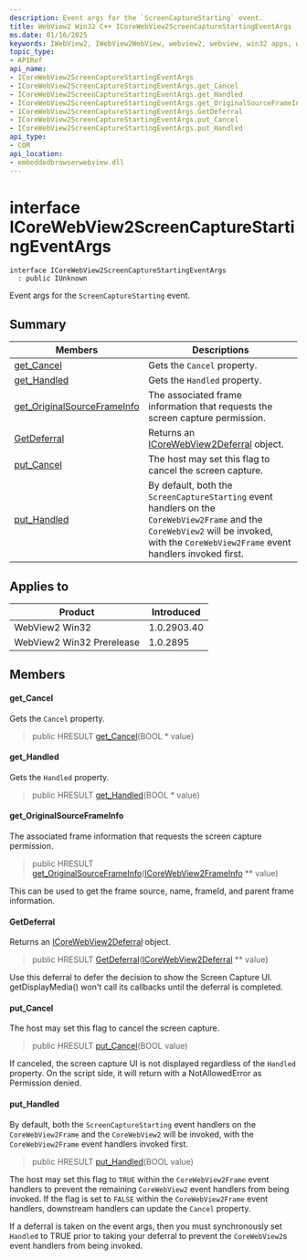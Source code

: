 ```yaml
---
description: Event args for the `ScreenCaptureStarting` event.
title: WebView2 Win32 C++ ICoreWebView2ScreenCaptureStartingEventArgs
ms.date: 01/16/2025
keywords: IWebView2, IWebView2WebView, webview2, webview, win32 apps, win32, edge, ICoreWebView2, ICoreWebView2Controller, browser control, edge html, ICoreWebView2ScreenCaptureStartingEventArgs
topic_type: 
- APIRef
api_name:
- ICoreWebView2ScreenCaptureStartingEventArgs
- ICoreWebView2ScreenCaptureStartingEventArgs.get_Cancel
- ICoreWebView2ScreenCaptureStartingEventArgs.get_Handled
- ICoreWebView2ScreenCaptureStartingEventArgs.get_OriginalSourceFrameInfo
- ICoreWebView2ScreenCaptureStartingEventArgs.GetDeferral
- ICoreWebView2ScreenCaptureStartingEventArgs.put_Cancel
- ICoreWebView2ScreenCaptureStartingEventArgs.put_Handled
api_type:
- COM
api_location:
- embeddedbrowserwebview.dll
---
```


# interface ICoreWebView2ScreenCaptureStartingEventArgs

```
interface ICoreWebView2ScreenCaptureStartingEventArgs
  : public IUnknown
```

Event args for the `ScreenCaptureStarting` event.

## Summary

 Members                        | Descriptions
--------------------------------|---------------------------------------------
[get_Cancel](#get_cancel) | Gets the `Cancel` property.
[get_Handled](#get_handled) | Gets the `Handled` property.
[get_OriginalSourceFrameInfo](#get_originalsourceframeinfo) | The associated frame information that requests the screen capture permission.
[GetDeferral](#getdeferral) | Returns an [ICoreWebView2Deferral](icorewebview2deferral.md#icorewebview2deferral) object.
[put_Cancel](#put_cancel) | The host may set this flag to cancel the screen capture.
[put_Handled](#put_handled) | By default, both the `ScreenCaptureStarting` event handlers on the `CoreWebView2Frame` and the `CoreWebView2` will be invoked, with the `CoreWebView2Frame` event handlers invoked first.

## Applies to

Product                         | Introduced
--------------------------------|---------------------------------------------
WebView2 Win32            |    1.0.2903.40
WebView2 Win32 Prerelease |    1.0.2895

## Members

#### get_Cancel

Gets the `Cancel` property.

> public HRESULT [get_Cancel](#get_cancel)(BOOL * value)

#### get_Handled

Gets the `Handled` property.

> public HRESULT [get_Handled](#get_handled)(BOOL * value)

#### get_OriginalSourceFrameInfo

The associated frame information that requests the screen capture permission.

> public HRESULT [get_OriginalSourceFrameInfo](#get_originalsourceframeinfo)([ICoreWebView2FrameInfo](icorewebview2frameinfo.md#icorewebview2frameinfo) ** value)

This can be used to get the frame source, name, frameId, and parent frame information.

#### GetDeferral

Returns an [ICoreWebView2Deferral](icorewebview2deferral.md#icorewebview2deferral) object.

> public HRESULT [GetDeferral](#getdeferral)([ICoreWebView2Deferral](icorewebview2deferral.md#icorewebview2deferral) ** value)

Use this deferral to defer the decision to show the Screen Capture UI. getDisplayMedia() won't call its callbacks until the deferral is completed.

#### put_Cancel

The host may set this flag to cancel the screen capture.

> public HRESULT [put_Cancel](#put_cancel)(BOOL value)

If canceled, the screen capture UI is not displayed regardless of the `Handled` property. On the script side, it will return with a NotAllowedError as Permission denied.

#### put_Handled

By default, both the `ScreenCaptureStarting` event handlers on the `CoreWebView2Frame` and the `CoreWebView2` will be invoked, with the `CoreWebView2Frame` event handlers invoked first.

> public HRESULT [put_Handled](#put_handled)(BOOL value)

The host may set this flag to `TRUE` within the `CoreWebView2Frame` event handlers to prevent the remaining `CoreWebView2` event handlers from being invoked. If the flag is set to `FALSE` within the `CoreWebView2Frame` event handlers, downstream handlers can update the `Cancel` property.

If a deferral is taken on the event args, then you must synchronously set `Handled` to TRUE prior to taking your deferral to prevent the `CoreWebView2`s event handlers from being invoked.


